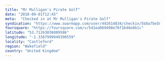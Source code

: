```yaml
---
title: "Mr Mulligan's Pirate Golf"
date: "2018-09-01T12:45"
meta:  "Checked in at Mr Mulligan's Pirate Golf"
syndication: "https://www.swarmapp.com/user/492614834/checkin/5b8a7be581a0ea0039540315"
foursquare: "https://foursquare.com/v/541ea069498e76f1b46e0b1c"
latitude: "53.71263036089586"
longitude: "-1.3387999949390559"
locality: "Castleford"
region: "Wakefield"
country: "United Kingdom"
---
```


